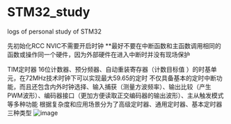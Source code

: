 # STM32_study
logs of personal study of STM32 

先初始化RCC
NVIC不需要开启时钟
**最好不要在中断函数和主函数调用相同的函数或操作同一个硬件，因为外部硬件在进入中断时并没有现场保护

TIM定时器
16位计数器、预分频器、自动重装寄存器（计数目标值 ）的时基单元，在72MHz技术时钟下可以实现最大59.65的定时
不仅具备基本的定时中断功能，而且还包含内外时钟选择、输入捕获（测量方波频率）、输出比较（产生PWM波形）、编码器接口（更加方便读取正交编码器的输出波形）、主从触发模式等多种功能
根据复杂度和应用场景分为了高级定时器、通用定时器、基本定时器三种类型
![image](https://github.com/user-attachments/assets/12eabac5-59cf-4c47-82e8-cfdec10bb9f1)
